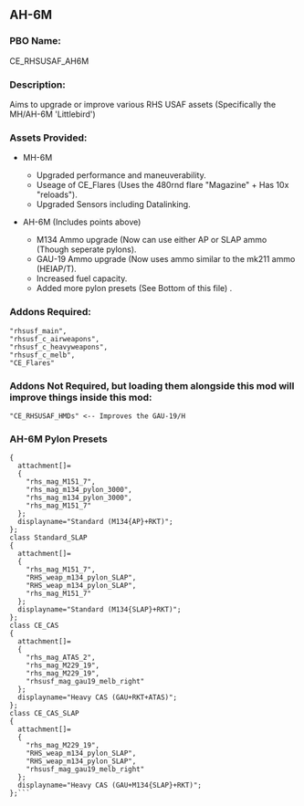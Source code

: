 ## AH-6M

### PBO Name: 
CE_RHSUSAF_AH6M

### Description: 
Aims to upgrade or improve various RHS USAF assets (Specifically the MH/AH-6M 'Littlebird')

### Assets Provided:
- MH-6M
  - Upgraded performance and maneuverability.
  - Useage of CE_Flares (Uses the 480rnd flare "Magazine" + Has 10x "reloads").
  - Upgraded Sensors including Datalinking.

- AH-6M (Includes points above)
  - M134 Ammo upgrade (Now can use either AP or SLAP ammo (Though seperate pylons).
  - GAU-19 Ammo upgrade (Now uses ammo similar to the mk211 ammo (HEIAP/T).
  - Increased fuel capacity.
  - Added more pylon presets (See Bottom of this file) .
 

### Addons Required:
```
"rhsusf_main",
"rhsusf_c_airweapons",
"rhsusf_c_heavyweapons",
"rhsusf_c_melb",
"CE_Flares"
```

### Addons Not Required, but loading them alongside this mod will improve things inside this mod:
```
"CE_RHSUSAF_HMDs" <-- Improves the GAU-19/H
```

### AH-6M Pylon Presets
```class Standard
{
  attachment[]=
  {
    "rhs_mag_M151_7",
    "rhs_mag_m134_pylon_3000",
    "rhs_mag_m134_pylon_3000",
    "rhs_mag_M151_7"
  };
  displayname="Standard (M134{AP}+RKT)";
};
class Standard_SLAP
{
  attachment[]=
  {
    "rhs_mag_M151_7",
    "RHS_weap_m134_pylon_SLAP",
    "RHS_weap_m134_pylon_SLAP",
    "rhs_mag_M151_7"
  };
  displayname="Standard (M134{SLAP}+RKT)";
};
class CE_CAS
{
  attachment[]=
  {
    "rhs_mag_ATAS_2",
    "rhs_mag_M229_19",
    "rhs_mag_M229_19",
    "rhsusf_mag_gau19_melb_right"
  };
  displayname="Heavy CAS (GAU+RKT+ATAS)";
};
class CE_CAS_SLAP
{
  attachment[]=
  {
    "rhs_mag_M229_19",
    "RHS_weap_m134_pylon_SLAP",
    "RHS_weap_m134_pylon_SLAP",
    "rhsusf_mag_gau19_melb_right"
  };
  displayname="Heavy CAS (GAU+M134{SLAP}+RKT)";
};```
